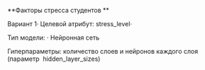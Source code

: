 **Факторы стресса студентов **

Вариант 1· Целевой атрибут: stress_level· 

Тип модели: · Нейронная сеть

Гиперпараметры: количество слоев и нейронов каждого слоя (параметр  hidden_layer_sizes)
